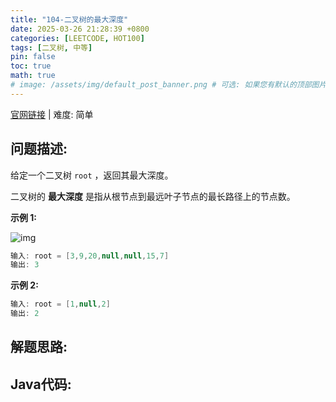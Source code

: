 ```yaml
---
title: "104-二叉树的最大深度"
date: 2025-03-26 21:28:39 +0800
categories: [LEETCODE, HOT100]
tags: [二叉树, 中等]
pin: false
toc: true
math: true
# image: /assets/img/default_post_banner.png # 可选: 如果您有默认的顶部图片，取消注释并修改路径
---
```


[官网链接](https://leetcode.cn/problems/maximum-depth-of-binary-tree/) \| 难度: 简单

## 问题描述: 

给定一个二叉树 `root` ，返回其最大深度。

二叉树的 **最大深度** 是指从根节点到最远叶子节点的最长路径上的节点数。

**示例 1:**

![img](../assets/img/posts/p104_0.jpg)

```java
输入: root = [3,9,20,null,null,15,7]
输出: 3
```

**示例 2:**

```java
输入: root = [1,null,2]
输出: 2
```



## 解题思路: 

## Java代码: 
